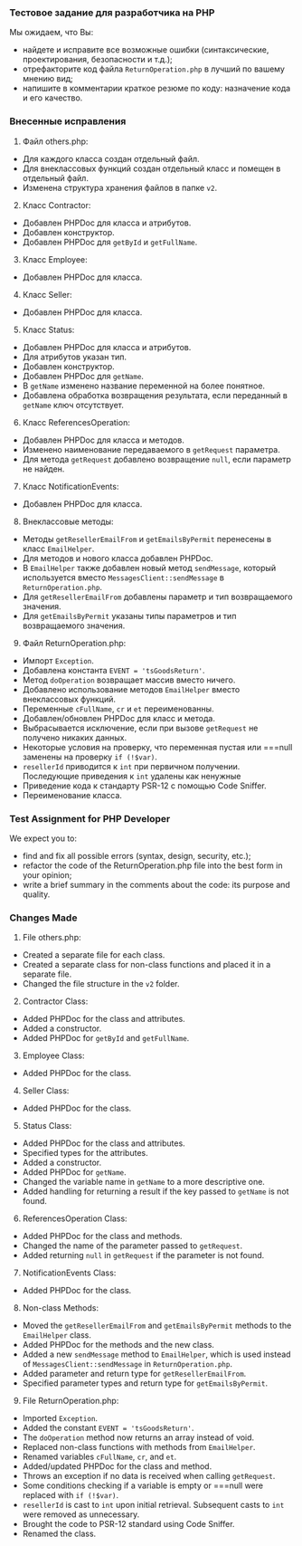 ### Тестовое задание для разработчика на PHP
Мы ожидаем, что Вы:
* найдете и исправите все возможные ошибки (синтаксические, проектирования, безопасности и т.д.);
* отрефакторите код файла `ReturnOperation.php` в лучший по вашему мнению вид;
* напишите в комментарии краткое резюме по коду: назначение кода и его качество.

### Внесенные исправления
1. Файл others.php:
- Для каждого класса создан отдельный файл.
- Для внеклассовых функций создан отдельный класс и помещен в отдельный файл.
- Изменена структура хранения файлов в папке `v2`.

2. Класс Contractor:
- Добавлен PHPDoc для класса и атрибутов.
- Добавлен конструктор.
- Добавлен PHPDoc для `getById` и `getFullName`.

3. Класс Employee:
- Добавлен PHPDoc для класса.

4. Класс Seller:
- Добавлен PHPDoc для класса.

5. Класс Status:
- Добавлен PHPDoc для класса и атрибутов.
- Для атрибутов указан тип.
- Добавлен конструктор.
- Добавлен PHPDoc для `getName`.
- В `getName` изменено название переменной на более понятное.
- Добавлена обработка возвращения результата, если переданный в `getName` ключ отсутствует.

6. Класс ReferencesOperation:
- Добавлен PHPDoc для класса и методов.
- Изменено наименование передаваемого в `getRequest` параметра.
- Для метода `getRequest` добавлено возвращение `null`, если параметр не найден.

7. Класс NotificationEvents:
- Добавлен PHPDoc для класса.

8. Внеклассовые методы:
- Методы `getResellerEmailFrom` и `getEmailsByPermit` перенесены в класс `EmailHelper`.
- Для методов и нового класса добавлен PHPDoc.
- В `EmailHelper` также добавлен новый метод `sendMessage`, который используется вместо `MessagesClient::sendMessage` в `ReturnOperation.php`.
- Для `getResellerEmailFrom` добавлены параметр и тип возвращаемого значения.
- Для `getEmailsByPermit` указаны типы параметров и тип возвращаемого значения.

9. Файл ReturnOperation.php:
- Импорт `Exception`.
- Добавлена константа `EVENT = 'tsGoodsReturn'`.
- Метод `doOperation` возвращает массив вместо ничего.
- Добавлено использование методов `EmailHelper` вместо внеклассовых функций.
- Переменные `cFullName`, `cr` и `et` переименованны.
- Добавлен/обновлен PHPDoc для класс и метода.
- Выбрасывается исключение, если при вызове `getRequest` не получено никаких данных.
- Некоторые условия на проверку, что переменная пустая или ===null заменены на проверку `if (!$var)`.
- `resellerId` приводится к `int` при первичном получении. Последующие приведения к `int` удалены как ненужные
- Приведение кода к стандарту PSR-12 с помощью Code Sniffer.
- Переименование класса.


### Test Assignment for PHP Developer
We expect you to:
* find and fix all possible errors (syntax, design, security, etc.);
* refactor the code of the ReturnOperation.php file into the best form in your opinion;
* write a brief summary in the comments about the code: its purpose and quality.

### Changes Made
1. File others.php:
- Created a separate file for each class.
- Created a separate class for non-class functions and placed it in a separate file.
- Changed the file structure in the `v2` folder.

2. Contractor Class:
- Added PHPDoc for the class and attributes.
- Added a constructor.
- Added PHPDoc for `getById` and `getFullName`.

3. Employee Class:
- Added PHPDoc for the class.

4. Seller Class:
- Added PHPDoc for the class.

5. Status Class:
- Added PHPDoc for the class and attributes.
- Specified types for the attributes.
- Added a constructor.
- Added PHPDoc for `getName`.
- Changed the variable name in `getName` to a more descriptive one.
- Added handling for returning a result if the key passed to `getName` is not found.

6. ReferencesOperation Class:
- Added PHPDoc for the class and methods.
- Changed the name of the parameter passed to `getRequest`.
- Added returning `null` in `getRequest` if the parameter is not found.

7. NotificationEvents Class:
- Added PHPDoc for the class.

8. Non-class Methods:
- Moved the `getResellerEmailFrom` and `getEmailsByPermit` methods to the `EmailHelper` class.
- Added PHPDoc for the methods and the new class.
- Added a new `sendMessage` method to `EmailHelper`, which is used instead of `MessagesClient::sendMessage` in `ReturnOperation.php`.
- Added parameter and return type for `getResellerEmailFrom`.
- Specified parameter types and return type for `getEmailsByPermit`.

9. File ReturnOperation.php:
- Imported `Exception`.
- Added the constant `EVENT = 'tsGoodsReturn'`.
- The `doOperation` method now returns an array instead of void.
- Replaced non-class functions with methods from `EmailHelper`.
- Renamed variables `cFullName`, `cr`, and `et`.
- Added/updated PHPDoc for the class and method.
- Throws an exception if no data is received when calling `getRequest`.
- Some conditions checking if a variable is empty or ===null were replaced with `if (!$var)`.
- `resellerId` is cast to `int` upon initial retrieval. Subsequent casts to `int` were removed as unnecessary.
- Brought the code to PSR-12 standard using Code Sniffer.
- Renamed the class.

